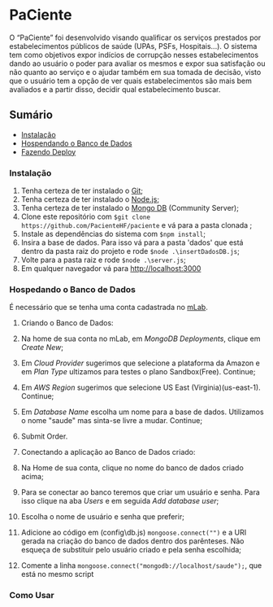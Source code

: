 # PaCiente
O “PaCiente” foi desenvolvido visando qualificar os serviços prestados por estabelecimentos públicos de saúde (UPAs, PSFs, Hospitais...). 
O sistema tem como objetivos expor indícios de corrupção nesses estabelecimentos dando ao usuário o poder para avaliar os mesmos e expor sua satisfação ou não quanto ao serviço e o ajudar também em sua tomada de decisão, visto que o usuário tem a opção de ver quais estabelecimentos são mais bem avaliados e a partir disso, decidir qual estabelecimento buscar.

## Sumário

- [Instalação](#instalação)
- [Hospendando o Banco de Dados](#hospedando-o-banco-de-dados)
- [Fazendo Deploy](#como-usar)

### Instalação

1. Tenha certeza de ter instalado o [Git](https://git-scm.com/downloads);
2. Tenha certeza de ter instalado o [Node.js](https://nodejs.org/en/download/);
3. Tenha certeza de ter instalado o [Mongo DB](https://www.mongodb.com/download-center#community) (Community Server);
4. Clone este repositório com `$git clone https://github.com/PacienteHF/paciente` e vá para a pasta clonada ;
5. Instale as dependências do sistema com `$npm install`;
6. Insira a base de dados. Para isso vá para a pasta 'dados' que está dentro da pasta raiz do projeto e rode `$node .\insertDadosDB.js`;
7. Volte para a pasta raiz e rode `$node .\server.js`;
8. Em qualquer navegador vá para [http://localhost:3000](http://localhost:3000/)

### Hospedando o Banco de Dados
É necessário que se tenha uma conta cadastrada no [mLab](https://mlab.com/).

1. Criando o Banco de Dados:
  1. Na home de sua conta no mLab, em *MongoDB Deployments*, clique em *Create New*;
  2. Em *Cloud Provider* sugerimos que selecione a plataforma da Amazon e em *Plan Type* ultizamos para testes o plano Sandbox(Free).     Continue;
  3. Em *AWS Region* sugerimos que selecione US East (Virginia)(us-east-1). Continue;
  4. Em *Database Name* escolha um nome para a base de dados. Utilizamos o nome "saude" mas sinta-se livre a mudar. Continue;
  5. Submit Order.

2. Conectando a aplicação ao Banco de Dados criado:
  1. Na Home de sua conta, clique no nome do banco de dados criado acima;
  2. Para se conectar ao banco teremos que criar um usuário e senha. Para isso clique na aba *Users* e em seguida *Add database user*;
  3. Escolha o nome de usuário e senha que preferir;
  4. Adicione ao código em (config\db.js) `mongoose.connect("")` e a URI gerada na criação do banco de dados dentro dos parênteses. Não   esqueça de substituir <dbuser> pelo usuário criado e <dbpassword> pela senha escolhida;
  5. Comente a linha `mongoose.connect("mongodb://localhost/saude");`, que está no mesmo script 


### Como Usar
